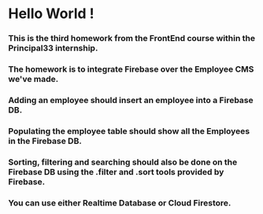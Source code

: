 # Hello World !

### This is the third homework from the FrontEnd course within the Principal33 internship.

### The homework is to integrate Firebase over the Employee CMS we've made.

### Adding an employee should insert an employee into a Firebase DB.

### Populating the employee table should show all the Employees in the Firebase DB.

### Sorting, filtering and searching should also be done on the Firebase DB using the .filter and .sort tools provided by Firebase.

### You can use either Realtime Database or Cloud Firestore.
